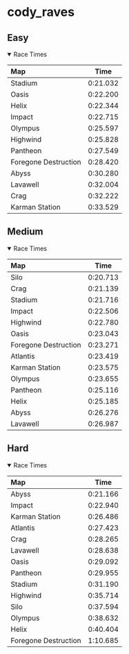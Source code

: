 # cody_raves
## Easy
<details open>
<summary>Race Times</summary>

| Map      | Time  |
| :------------- | :-----: |
| Stadium              | 0:21.032 |
| Oasis              | 0:22.200 |
| Helix              | 0:22.344 |
| Impact              | 0:22.715 |
| Olympus              | 0:25.597 |
| Highwind              | 0:25.828 |
| Pantheon              | 0:27.549 |
| Foregone Destruction              | 0:28.420 |
| Abyss              | 0:30.280 |
| Lavawell              | 0:32.004 |
| Crag              | 0:32.222 |
| Karman Station              | 0:33.529 |

</details>

## Medium
<details open>
<summary>Race Times</summary>

| Map      | Time  |
| :------------- | :-----: |
| Silo              | 0:20.713 |
| Crag              | 0:21.139 |
| Stadium              | 0:21.716 |
| Impact              | 0:22.506 |
| Highwind              | 0:22.780 |
| Oasis              | 0:23.043 |
| Foregone Destruction              | 0:23.271 |
| Atlantis              | 0:23.419 |
| Karman Station              | 0:23.575 |
| Olympus              | 0:23.655 |
| Pantheon              | 0:25.116 |
| Helix              | 0:25.185 |
| Abyss              | 0:26.276 |
| Lavawell              | 0:26.987 |

</details>

## Hard
<details open>
<summary>Race Times</summary>

| Map      | Time  |
| :------------- | :-----: |
| Abyss              | 0:21.166 |
| Impact              | 0:22.940 |
| Karman Station              | 0:26.486 |
| Atlantis              | 0:27.423 |
| Crag              | 0:28.265 |
| Lavawell              | 0:28.638 |
| Oasis              | 0:29.092 |
| Pantheon              | 0:29.955 |
| Stadium              | 0:31.190 |
| Highwind              | 0:35.714 |
| Silo              | 0:37.594 |
| Olympus              | 0:38.632 |
| Helix              | 0:40.404 |
| Foregone Destruction              | 1:10.685 |

</details>
